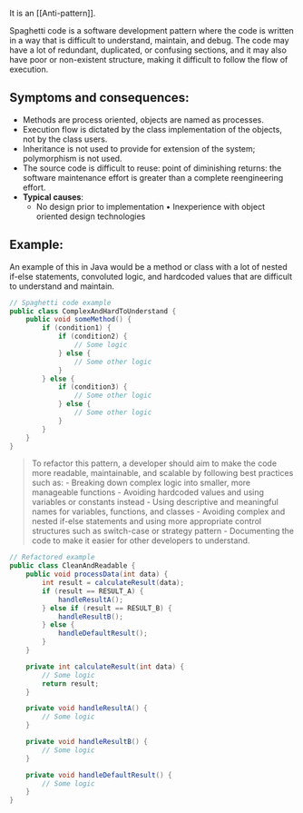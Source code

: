 It is an [[Anti-pattern]].

Spaghetti code is a software development pattern where the code is written in a way that is difficult to understand, maintain, and debug. The code may have a lot of redundant, duplicated, or confusing sections, and it may also have poor or non-existent structure, making it difficult to follow the flow of execution.

## Symptoms and consequences:
- Methods are process oriented, objects are named as processes.
- Execution flow is dictated by the class implementation of the objects, not by the class users.
- Inheritance is not used to provide for extension of the system; polymorphism is not used.
- The source code is difficult to reuse: point of diminishing returns: the software maintenance effort is greater than a complete reengineering effort.
- **Typical causes**:
	- No design prior to implementation • Inexperience with object oriented design technologies

## Example:
An example of this in Java would be a method or class with a lot of nested if-else statements, convoluted logic, and hardcoded values that are difficult to understand and maintain.
```java
// Spaghetti code example
public class ComplexAndHardToUnderstand {
    public void someMethod() {
        if (condition1) {
            if (condition2) {
                // Some logic
            } else {
                // Some other logic
            }
        } else {
            if (condition3) {
                // Some other logic
            } else {
                // Some other logic
            }
        }
    }
}
```

> To refactor this pattern, a developer should aim to make the code more readable, maintainable, and scalable by following best practices such as:
	-   Breaking down complex logic into smaller, more manageable functions
	-   Avoiding hardcoded values and using variables or constants instead
	-   Using descriptive and meaningful names for variables, functions, and classes
	-   Avoiding complex and nested if-else statements and using more appropriate control structures such as switch-case or strategy pattern
	-   Documenting the code to make it easier for other developers to understand.

```java
// Refactored example
public class CleanAndReadable {
    public void processData(int data) {
        int result = calculateResult(data);
        if (result == RESULT_A) {
            handleResultA();
        } else if (result == RESULT_B) {
            handleResultB();
        } else {
            handleDefaultResult();
        }
    }

    private int calculateResult(int data) {
        // Some logic
        return result;
    }

    private void handleResultA() {
        // Some logic
    }

    private void handleResultB() {
        // Some logic
    }

    private void handleDefaultResult() {
        // Some logic
    }
}
```
